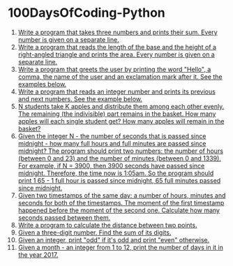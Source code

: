 # 100DaysOfCoding-Python
1. [Write a program that takes three numbers and prints their sum. Every number is given on a separate line.](Day001.md)
2. [Write a program that reads the length of the base and the height of a right-angled triangle and prints the area. Every number is given on a separate line.
](Day002.md)
3. [Write a program that greets the user by printing the word "Hello", a comma, the name of the user and an exclamation mark after it. See the examples below.](Day003.md)
4. [Write a program that reads an integer number and prints its previous and next numbers. See the example below.
](Day004.md)
5. [N students take K apples and distribute them among each other evenly. The remaining (the indivisible) part remains in the basket. How many apples will each single student get? How many apples will remain in the basket?
](Day005.md)
6. [Given the integer N - the number of seconds that is passed since midnight - how many full hours and full minutes are passed since midnight?
The program should print two numbers: the number of hours (between 0 and 23) and the number of minutes (between 0 and 1339).
For example, if N = 3900, then 3900 seconds have passed since midnight. 
Therefore, the time now is 1:05am. 
So the program should print 1 65 - 1 full hour is passed since midnight, 65 full minutes passed since midnight.  ](Day006.md)
7. [Given two timestamps of the same day: a number of hours, minutes and seconds for both of the timestamps. The moment of the first timestamp happened before the moment of the second one. Calculate how many seconds passed between them.](Day007.md)
8. [Write a program to calculate the distance between two points.
](Day008.md)
9. [Given a three-digit number. Find the sum of its digits.       ](Day009.md)
10. [Given an integer, print "odd" if it's odd and print "even" otherwise.](Day010.md)
11. [Given a month - an integer from 1 to 12, print the number of days in it in the year 2017.](Day011.md)
